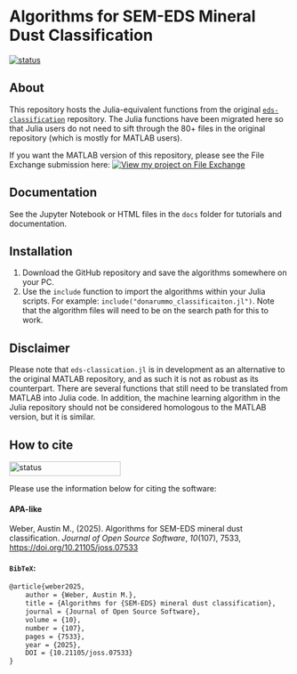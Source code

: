 # Algorithms for SEM-EDS Mineral Dust Classification
[![status](https://joss.theoj.org/papers/c2564d4c44b4ee77c24ac32f7431a6b2/status.svg)](https://joss.theoj.org/papers/c2564d4c44b4ee77c24ac32f7431a6b2)

## About

This repository hosts the Julia-equivalent functions from the original [`eds-classification`](https://github.com/weber1158/eds-classification) repository. The Julia functions have been migrated here so that Julia users do not need to sift through the 80+ files in the original repository (which is mostly for MATLAB users).

If you want the MATLAB version of this repository, please see the File Exchange submission here: [![View my project on File Exchange](https://www.mathworks.com/matlabcentral/images/matlab-file-exchange.svg)](https://www.mathworks.com/matlabcentral/fileexchange/170771)


## Documentation
See the Jupyter Notebook or HTML files in the `docs` folder for tutorials and documentation.

## Installation
1. Download the GitHub repository and save the algorithms somewhere on your PC.
2. Use the `include` function to import the algorithms within your Julia scripts. For example: `include("donarummo_classificaiton.jl")`. Note that the algorithm files will need to be on the search path for this to work.


## Disclaimer
Please note that `eds-classication.jl` is in development as an alternative to the original MATLAB repository, and as such it is not as robust as its counterpart. There are several functions that still need to be translated from MATLAB into Julia code. In addition, the machine learning algorithm in the Julia repository should not be considered homologous to the MATLAB version, but it is similar.


## How to cite
<a href="https://joss.theoj.org/papers/c2564d4c44b4ee77c24ac32f7431a6b2">
  <img src="https://joss.theoj.org/papers/c2564d4c44b4ee77c24ac32f7431a6b2/status.svg" width="200" height="26" alt="status">
</a>

Please use the information below for citing the software:

#### APA-like
Weber, Austin M., (2025). Algorithms for SEM-EDS mineral dust classification. _Journal of Open Source Software_, *10*(107), 7533, https://doi.org/10.21105/joss.07533

#### `BibTeX`:
```tex
@article{weber2025,
    author = {Weber, Austin M.},
    title = {Algorithms for {SEM-EDS} mineral dust classification},
    journal = {Journal of Open Source Software},
    volume = {10},
    number = {107},
    pages = {7533},
    year = {2025},
    DOI = {10.21105/joss.07533}
}
```
